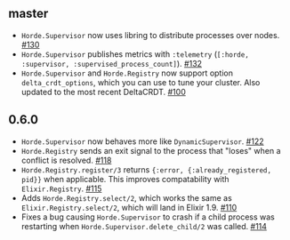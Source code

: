 ## master
- `Horde.Supervisor` now uses libring to distribute processes over nodes. [#130](https://github.com/derekkraan/horde/pull/130)
- `Horde.Supervisor` publishes metrics with `:telemetry` (`[:horde, :supervisor, :supervised_process_count]`). [#132](https://github.com/derekkraan/horde/pull/132)
- `Horde.Supervisor` and `Horde.Registry` now support option `delta_crdt_options`, which you can use to tune your cluster. Also updated to the most recent DeltaCRDT. [#100](https://github.com/derekkraan/horde/pull/100)

## 0.6.0
- `Horde.Supervisor` now behaves more like `DynamicSupervisor`. [#122](https://github.com/derekkraan/horde/pull/122)
- `Horde.Registry` sends an exit signal to the process that "loses" when a conflict is resolved. [#118](https://github.com/derekkraan/horde/pull/118)
- `Horde.Registry.register/3` returns `{:error, {:already_registered, pid}}` when applicable. This improves compatability with `Elixir.Registry`. [#115](https://github.com/derekkraan/horde/pull/115)
- Adds `Horde.Registry.select/2`, which works the same as `Elixir.Registry.select/2`, which will land in Elixir 1.9. [#110](https://github.com/derekkraan/horde/pull/110)
- Fixes a bug causing `Horde.Supervisor` to crash if a child process was restarting when `Horde.Supervisor.delete_child/2` was called. [#114](https://github.com/derekkraan/horde/pull/114)

